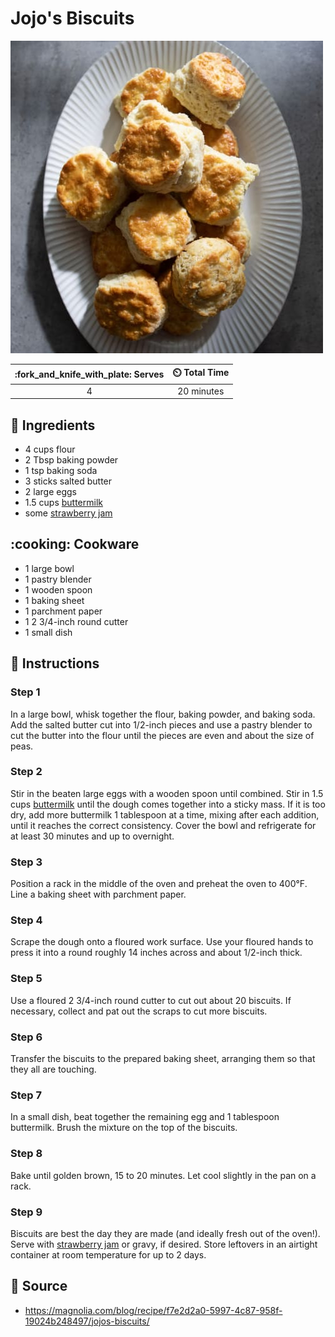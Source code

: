# Jojo's Biscuits

![Jojo's Biscuits](../assets/images/jojo's-biscuits.jpg)

| :fork_and_knife_with_plate: Serves | :timer_clock: Total Time |
|:----------------------------------:|:-----------------------: |
| 4 | 20 minutes |

## :salt: Ingredients

- 4 cups flour
- 2 Tbsp baking powder
- 1 tsp baking soda
- 3 sticks salted butter
- 2 large eggs
- 1.5 cups [buttermilk][1]
- some [strawberry jam][2]

## :cooking: Cookware

- 1 large bowl
- 1 pastry blender
- 1 wooden spoon
- 1 baking sheet
- 1 parchment paper
- 1 2 3/4-inch round cutter
- 1 small dish

## :pencil: Instructions

### Step 1

In a large bowl, whisk together the flour, baking powder, and baking soda. Add the salted butter cut into 1/2-inch
pieces and use a pastry blender to cut the butter into the flour until the pieces are even and about the size of peas.

### Step 2

Stir in the beaten large eggs with a wooden spoon until combined. Stir in 1.5 cups [buttermilk][1] until the dough
comes together into a sticky mass. If it is too dry, add more buttermilk 1 tablespoon at a time, mixing after each
addition, until it reaches the correct consistency. Cover the bowl and refrigerate for at least 30 minutes and up
to overnight.

### Step 3

Position a rack in the middle of the oven and preheat the oven to 400°F. Line a baking sheet with parchment paper.

### Step 4

Scrape the dough onto a floured work surface. Use your floured hands to press it into a round roughly 14 inches across
and about 1/2-inch thick.

### Step 5

Use a floured 2 3/4-inch round cutter to cut out about 20 biscuits. If necessary, collect and pat out the scraps to cut
more biscuits.

### Step 6

Transfer the biscuits to the prepared baking sheet, arranging them so that they all are touching.

### Step 7

In a small dish, beat together the remaining egg and 1 tablespoon buttermilk. Brush the mixture on the top of the
biscuits.

### Step 8

Bake until golden brown, 15 to 20 minutes. Let cool slightly in the pan on a rack.

### Step 9

Biscuits are best the day they are made (and ideally fresh out of the oven!). Serve with [strawberry jam][2] or gravy,
if desired. Store leftovers in an airtight container at room temperature for up to 2 days.

## :link: Source

- <https://magnolia.com/blog/recipe/f7e2d2a0-5997-4c87-958f-19024b248497/jojos-biscuits/>

[1]: <../ingredients/buttermilk.md>
[2]: <../sauces-and-dressings/single-jar-of-fruit-jam.md>

